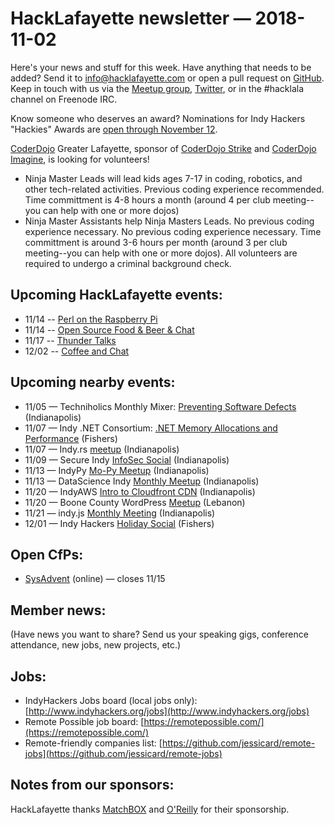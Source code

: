 # HackLafayette newsletter — 2018-11-02

Here's your news and stuff for this week. Have anything that needs to be added? Send it to info@hacklafayette.com or open a pull request on [GitHub](https://github.com/hacklafayette/newsletter). Keep in touch with us via the [Meetup group](https://www.meetup.com/hacklafayette/), [Twitter](https://twitter.com/hacklafayette), or in the #hacklala channel on Freenode IRC.

Know someone who deserves an award? Nominations for Indy Hackers "Hackies" Awards are [open through November 12](https://www.surveymonkey.com/r/MGP7M2X).

[CoderDojo](http://www.greaterlafayettecommerce.com/greater-lafayette-coder-dojo) Greater Lafayette, sponsor of [CoderDojo Strike](http://www.signupgenius.com/go/5080945aea62ea5f49-coderdojo) and [CoderDojo Imagine](http://www.signupgenius.com/go/5080945aea62ea5f49-coderdojo1), is looking for volunteers!

- Ninja Master Leads will lead kids ages 7-17 in coding, robotics, and other tech-related activities. Previous coding experience recommended. Time committment is 4-8 hours a month (around 4 per club meeting--you can help with one or more dojos)
- Ninja Master Assistants help Ninja Masters Leads. No previous coding experience necessary.
  No previous coding experience necessary. Time committment is around 3-6 hours per month (around 3 per club meeting--you can help with one or more dojos). All volunteers are required to undergo a criminal background check.

## Upcoming HackLafayette events:
* 11/14 -- [Perl on the Raspberry Pi](https://www.meetup.com/hacklafayette/events/vkwlfpyxpbsb/)
* 11/14 -- [Open Source Food & Beer & Chat](https://www.meetup.com/hacklafayette/events/rzscgqyxpbsb/)
* 11/17 -- [Thunder Talks ](https://www.meetup.com/hacklafayette/events/253414559/)
* 12/02 -- [Coffee and Chat](https://www.meetup.com/hacklafayette/events/fmlpkqyxpbhc/)

## Upcoming nearby events:
* 11/05 — Techniholics Monthly Mixer: [Preventing Software Defects](https://www.meetup.com/Techniholics/events/rcpfcqyxpbhb/) (Indianapolis)
* 11/07 — Indy .NET Consortium: [.NET Memory Allocations and Performance](https://www.meetup.com/Indy-NET-Consortium/events/255439154/) (Fishers)
* 11/07 — Indy.rs [meetup](https://www.meetup.com/indyrs/events/mffbtpyxpbkb/) (Indianapolis)
* 11/09 — Secure Indy [InfoSec Social](https://www.meetup.com/SecureIndy/events/dcnpzlyxpbmb/) (Indianapolis)
* 11/13 — IndyPy [Mo-Py Meetup](https://www.meetup.com/indypy/events/jpkgppyxpbrb/) (Indianapolis)
* 11/13 — DataScience Indy [Monthly Meetup](https://www.meetup.com/dsindy/events/bdkcwlyxpbsb/) (Indianapolis)
* 11/20 — IndyAWS [Intro to Cloudfront CDN](https://www.meetup.com/IndyAWS/events/sjrtmpyxpbbc/) (Indianapolis)
* 11/20 — Boone County WordPress [Meetup](https://www.meetup.com/Boone-County-WordPress-Meetup/events/jlbhvpyxpbbc/) (Lebanon)
* 11/21 — indy.js [Monthly Meeting](https://www.meetup.com/indyjs/events/ljvvdpyxpbcc/) (Indianapolis)
* 12/01 — Indy Hackers [Holiday Social](http://www.indyhackers.org/holiday-social-2018) (Fishers)

## Open CfPs:
* [SysAdvent](https://docs.google.com/forms/d/e/1FAIpQLScuK2S3raCKPci25oJHEpFXqLAMueKEDvQw3qqCLYiY5nKZrw/viewform) (online) — closes 11/15

## Member news:

(Have news you want to share? Send us your speaking gigs, conference attendance, new jobs, new projects, etc.)

## Jobs:

- IndyHackers Jobs board (local jobs only): [http://www.indyhackers.org/jobs](http://www.indyhackers.org/jobs)
- Remote Possible job board: [https://remotepossible.com/](https://remotepossible.com/)
- Remote-friendly companies list: [https://github.com/jessicard/remote-jobs](https://github.com/jessicard/remote-jobs)

## Notes from our sponsors:

HackLafayette thanks [MatchBOX](http://matchboxstudio.org/) and [O'Reilly](http://www.oreilly.com/) for their sponsorship.
